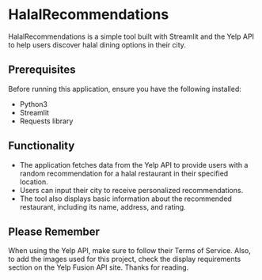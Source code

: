<h1>HalalRecommendations</h1>

HalalRecommendations is a simple tool built with Streamlit and the Yelp API to help users discover halal dining options in their city.


<h2>Prerequisites</h2>

Before running this application, ensure you have the following installed:

- Python3
- Streamlit
- Requests library

<h2>Functionality</h2>

- The application fetches data from the Yelp API to provide users with a random recommendation for a halal restaurant in their specified location.
- Users can input their city to receive personalized recommendations.
- The tool also displays basic information about the recommended restaurant, including its name, address, and rating.

<h2>Please Remember</h2>

When using the Yelp API, make sure to follow their Terms of Service. Also, to add the images used for this project, check the display requirements section on the Yelp Fusion API site. Thanks for reading.
